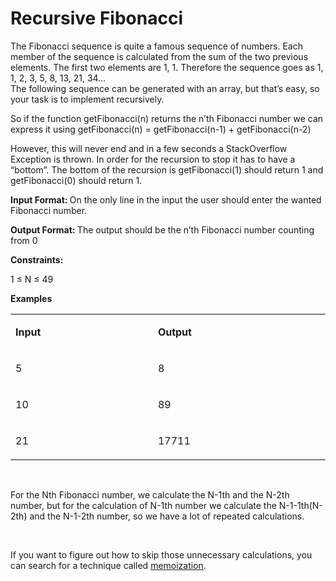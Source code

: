 <h1><strong>Recursive Fibonacci</strong></h1>
<p>The Fibonacci sequence is quite a famous sequence of numbers. Each member of the sequence is calculated from the sum of the two previous elements. The first two elements are 1, 1. Therefore the sequence goes as 1, 1, 2, 3, 5, 8, 13, 21, 34&hellip; <br /> The following sequence can be generated with an array, but that&rsquo;s easy, so your task is to implement recursively.</p>
<p>So if the function getFibonacci(n) returns the n&rsquo;th Fibonacci number we can express it using getFibonacci(n) = getFibonacci(n-1) + getFibonacci(n-2)</p>
<p>However, this will never end and in a few seconds a StackOverflow Exception is thrown. In order for the recursion to stop it has to have a &ldquo;bottom&rdquo;. The bottom of the recursion is getFibonacci(1) should return 1 and getFibonacci(0) should return 1.</p>
<p><strong>Input Format: </strong>On the only line in the input the user should enter the wanted Fibonacci number.</p>
<p><strong>Output Format: </strong>The output should be the n&rsquo;th Fibonacci number counting from 0</p>
<p><strong>Constraints: </strong></p>
<p>1 &le; N &le; 49</p>
<p><strong>Examples</strong></p>
<table width="677">
<tbody>
<tr>
<td width="305">
<p><strong>Input</strong></p>
</td>
<td width="372">
<p><strong>Output</strong></p>
</td>
</tr>
<tr>
<td width="305">
<p>5</p>
</td>
<td width="372">
<p>8</p>
</td>
</tr>
<tr>
<td width="305">
<p>10</p>
</td>
<td width="372">
<p>89</p>
</td>
</tr>
<tr>
<td width="305">
<p>21</p>
</td>
<td width="372">
<p>17711</p>
</td>
</tr>
</tbody>
</table>
<p>&nbsp;</p>
<p>For the Nth Fibonacci number, we calculate the N-1th and the N-2th number, but for the calculation of N-1th number we calculate the N-1-1th(N-2th) and the N-1-2th number, so we have a lot of repeated calculations.</p>
<p>&nbsp;</p>
<p>If you want to figure out how to skip those unnecessary calculations, you can search for a technique called <a href="https://en.wikipedia.org/wiki/Memoization">memoization</a>.</p>